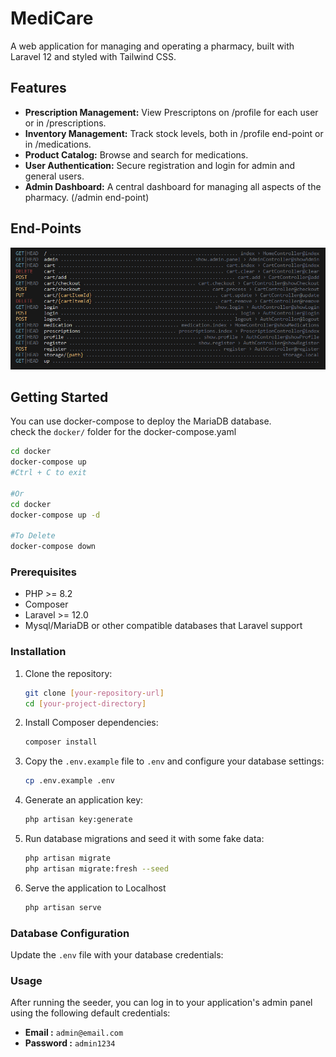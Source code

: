 # MediCare

A web application for managing and operating a pharmacy, built with Laravel 12 and styled with Tailwind CSS.


## Features

*   **Prescription Management:**  View Prescriptons on /profile for each user or in /prescriptions.
*   **Inventory Management:** Track stock levels, both in /profile end-point or in /medications.
*   **Product Catalog:** Browse and search for medications.
*   **User Authentication:** Secure registration and login for admin and general users.
*   **Admin Dashboard:**  A central dashboard for managing all aspects of the pharmacy. (/admin end-point)

## End-Points
![endpoints](endpoints.png)

## Getting Started
You can use docker-compose to deploy the MariaDB database. <br>check the `docker/` folder for the docker-compose.yaml
```bash
cd docker
docker-compose up
#Ctrl + C to exit

#Or
cd docker
docker-compose up -d

#To Delete
docker-compose down 
```

### Prerequisites

*   PHP >= 8.2
*   Composer
*   Laravel >= 12.0
*   Mysql/MariaDB or other compatible databases that Laravel support

### Installation

1.  Clone the repository:

    ```bash
    git clone [your-repository-url]
    cd [your-project-directory]
    ```
2.  Install Composer dependencies:

    ```bash
    composer install
    ```
3.  Copy the `.env.example` file to `.env` and configure your database settings:

    ```bash
    cp .env.example .env
    ```
4.  Generate an application key:

    ```bash
    php artisan key:generate
    ```
5.  Run database migrations and seed it with some fake data:

    ```bash
    php artisan migrate
    php artisan migrate:fresh --seed
    ```
6. Serve the application to Localhost 
    ```bash
    php artisan serve
    ```


### Database Configuration

Update the `.env` file with your database credentials:


### Usage
After running the seeder, you can log in to your application's admin panel using the following default credentials:

*   **Email :** `admin@email.com`
*   **Password :** `admin1234`
